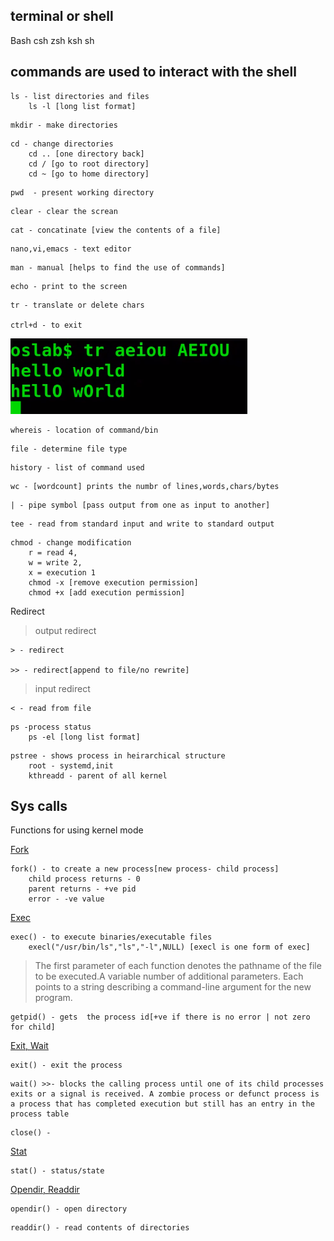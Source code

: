 terminal or shell
----------
Bash 
csh
zsh
ksh
sh

## commands are used to interact with the  shell
```
ls - list directories and files
	ls -l [long list format]
```

```
mkdir - make directories
```

```
cd - change directories
	cd .. [one directory back]
	cd / [go to root directory]
	cd ~ [go to home directory]
```

```
pwd  - present working directory
```

```
clear - clear the screan
```

```
cat - concatinate [view the contents of a file]
```

```
nano,vi,emacs - text editor
```

```
man - manual [helps to find the use of commands]
```

```
echo - print to the screen
```

```
tr - translate or delete chars

ctrl+d - to exit
```
![tr](./img/tr.png)


```
whereis - location of command/bin
```

```
file - determine file type
```

```
history - list of command used
```

```
wc - [wordcount] prints the numbr of lines,words,chars/bytes
```

```
| - pipe symbol [pass output from one as input to another]
```

```
tee - read from standard input and write to standard output
```

```
chmod - change modification
	r = read 4, 
	w = write 2, 
	x = execution 1
	chmod -x [remove execution permission]
	chmod +x [add execution permission]
```


Redirect

> output redirect

```
> - redirect

>> - redirect[append to file/no rewrite]
```

> input redirect
```
< - read from file
```

```
ps -process status
	ps -el [long list format]
```

```
pstree - shows process in heirarchical structure
	root - systemd,init
	kthreadd - parent of all kernel
```

## Sys calls
Functions for using kernel mode

[Fork](https://www.youtube.com/watch?v=4aH8Hl7q54c)
```
fork() - to create a new process[new process- child process]
	child process returns - 0
	parent returns - +ve pid
	error - -ve value
```

[Exec](https://www.youtube.com/watch?v=lifI5hBPAy4)
```
exec() - to execute binaries/executable files
	execl("/usr/bin/ls","ls","-l",NULL) [execl is one form of exec]
```
> The first parameter of each function denotes the pathname of the file to be executed.A variable number of additional parameters. Each points to a string describing a command-line argument for the new program.

```
getpid() - gets  the process id[+ve if there is no error | not zero for child]
```

[Exit, Wait](https://www.youtube.com/watch?v=sHuOKogSd6s)
```
exit() - exit the process
```
 
```
wait() >>- blocks the calling process until one of its child processes exits or a signal is received. A zombie process or defunct process is a process that has completed execution but still has an entry in the process table

```

```
close() - 
```

[Stat](https://www.youtube.com/watch?v=FXaaN3fxDU4)
```
stat() - status/state
```

[Opendir, Readdir](https://www.youtube.com/watch?v=ETV_rzainOc)
```
opendir() - open directory
```

```
readdir() - read contents of directories
```

